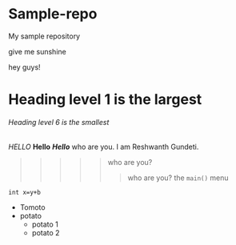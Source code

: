 # Sample-repo
My sample repository

give me sunshine

hey guys!
# Heading level 1 is the largest
###### Heading level 6 is the smallest
*HELLO*
**Hello**
***Hello***
who are you. I am Reshwanth Gundeti.
>>>>> who are you?
>>>>>> who are you?
the ``main()`` menu
```
int x=y+b

```
* Tomoto
* potato  
  * potato 1
  * potato 2
  
